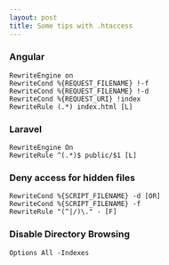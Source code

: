 ```yaml
---
layout: post
title: Some tips with .htaccess
---
```


### Angular
```
RewriteEngine on
RewriteCond %{REQUEST_FILENAME} !-f
RewriteCond %{REQUEST_FILENAME} !-d
RewriteCond %{REQUEST_URI} !index
RewriteRule (.*) index.html [L]
```

### Laravel
```
RewriteEngine On
RewriteRule ^(.*)$ public/$1 [L]
```

### Deny access for hidden files
```
RewriteCond %{SCRIPT_FILENAME} -d [OR]
RewriteCond %{SCRIPT_FILENAME} -f
RewriteRule "(^|/)\." - [F]
```

### Disable Directory Browsing
`Options All -Indexes`